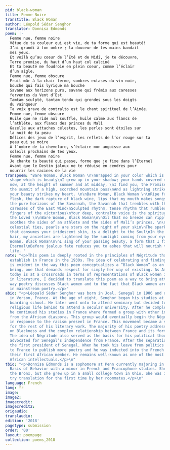 ```yaml
---
pid: black-woman
title: Femme Noire
transtitle: Black Woman
author: Léopold Sédar Senghor
translator: Donnisa Edmonds
poem: |-
  Femme nue, femme noire
  Vêtue de ta couleur qui est vie, de ta forme qui est beauté!
  J’ai grandi à ton ombre ; la douceur de tes mains bandait
  mes yeux.
  Et voilà qu’au coeur de l’Eté et de Midi, je te découvre,
  Terre promise, du haut d’un haut col calciné
  Et ta beauté me foudroie en plein coeur, comme l’éclair
  d’un aigle.
  Femme nue, femme obscure
  Fruit mûr à la chair ferme, sombres extases du vin noir,
  bouche qui fais lyrique ma bouche
  Savane aux horizons purs, savane qui frémis aux caresses
  ferventes du Vent d’Est
  Tamtam sculpté, tamtam tendu qui grondes sous les doigts
  du vainqueur
  Ta voix grave de contralto est le chant spirituel de l’Aimée.
  Femme nue, femme obscure
  Huile que ne ride nul souffle, huile calme aux flancs de
  l’athlète, aux flancs des princes du Mali
  Gazelle aux attaches célestes, les perles sont étoiles sur
  la nuit de ta peau
  Délices des jeux de l’esprit, les reflets de l’or rouge sur ta
  peau qui se moire
  A l’ombre de ta chevelure, s’éclaire mon angoisse aux
  soleils prochains de tes yeux.
  Femme nue, femme noire
  Je chante ta beauté qui passe, forme que je fixe dans l’Eternel
  Avant que le Destin jaloux ne te réduise en cendres pour
  nourrir les racines de la vie
transpoem: "Bare Woman, Black Woman \n\nWrapped in your color which is life, in your
  shape which is beauty\nI grew up in your shadow; your hands covered my eyes gently\nAnd
  now, at the height of summer and at midday, \nI find you, the Promised Land, at
  the summit of a high, scorched mountain pass\nAnd as lightning strikes an eagle,
  your beauty strikes my heart. \n\nBare Woman, Black Woman \n\nRipe fruit with firm
  flesh, the dark rapture of black wine, lips that my mouth makes songs about\nTo
  the pure horizons of the Savannah, the Savannah that trembles with the reverent
  caresses of the East Wind\nSculpted rhythm, tense rhythm that rumbles under the
  fingers of the victorious\nYour deep, contralto voice is the spiritual chant of
  the Loved \n\nBare Woman, Black Woman\n\nOil that no breeze can ripple, oil that
  soothes the sides of an athlete and the sides of Mali’s princes. \n\nA gazelle with
  celestial ties, pearls are stars on the night of your skin\nThe sparkle of gold
  that consumes your iridescent skin, is a delight to the Soul\nIn the shadow of your
  hair, my anxieties are lightened by the sunlight coming from your eyes. \n\nBare
  Woman, Black Woman\n\nI sing of your passing beauty, a form that I fix among the
  Eternal\nBefore jealous fate reduces you to ashes that will nourish the roots of
  life. "
note: "<p>This poem is deeply rooted in the principles of Négritude that Senghor helped
  establish in France in the 1930s. The idea of celebrating and finding pride in blackness
  is evident in the way this poem conceptualizes a “Black Woman” as an almost otherworldly
  being, one that demands respect for simply her way of existing. As American society
  today is at a crossroads in terms of representations of Black women in media and
  in literature, I decided to translate this poem as a way to bring attention to the
  way poetry discusses Black women and to the fact that Black women are often absent
  in mainstream poetry.</p>"
abio: "<p>Léopald Sédar Senghor was born in Joal, Senegal in 1906 and died in 2001
  in Verson, France. At the age of eight, Senghor began his studies at a Christian
  boarding school. He later went onto to attend seminary but decided to leave the
  religious life behind to attend a secular university. After he completed his Baccalaureate,
  he continued his studies in France where formed a group with other intellectuals
  from the African diaspora. This group would eventually begin the Négritude movement
  in response to the racism present in France. This movement became a strong foundation
  for the rest of his literary work. The majority of his poetry addresses his opinions
  on Blackness and the complex relationship between France and its former colonies.
  The idea of Négritude also served as the basis for his political thought as he later
  advocated for Senegal’s independence from France. After the separation, he became
  the first president of Senegal. When he took his leave from politics he retired
  to France to publish more poetry and he was inducted into the French Academy as
  their first African member. He remains well-known as one of the most important twentieth-century
  African intellectuals.</p>\n"
tbio: "<p>Donnisa Edmonds is a sophomore at Penn currently majoring in Biological
  Basis of Behavior with a minor in French and Francophone studies. She was born in
  the Bronx, but she grew up in a small college town in Ohio. She was inspired to
  try translation for the first time by her roommates.</p>\n"
language: French
lang: fr
image:
image2:
imagecredit:
imagecredit2:
origaudio:
translaudio:
edition: '2018'
pagetype: submission
order: '00'
layout: poempage
collection: poems_2018
---
```

